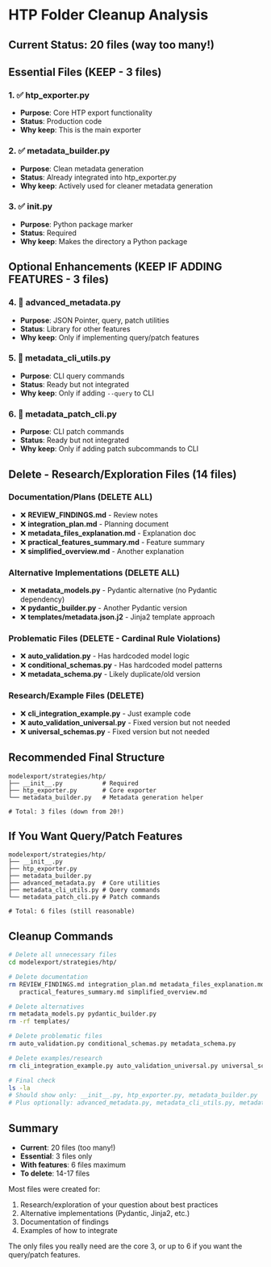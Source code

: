 # HTP Folder Cleanup Analysis

## Current Status: 20 files (way too many!)

## Essential Files (KEEP - 3 files)

### 1. ✅ **htp_exporter.py**
- **Purpose**: Core HTP export functionality
- **Status**: Production code
- **Why keep**: This is the main exporter

### 2. ✅ **metadata_builder.py**
- **Purpose**: Clean metadata generation
- **Status**: Already integrated into htp_exporter.py
- **Why keep**: Actively used for cleaner metadata generation

### 3. ✅ **__init__.py**
- **Purpose**: Python package marker
- **Status**: Required
- **Why keep**: Makes the directory a Python package

## Optional Enhancements (KEEP IF ADDING FEATURES - 3 files)

### 4. 🔧 **advanced_metadata.py**
- **Purpose**: JSON Pointer, query, patch utilities
- **Status**: Library for other features
- **Why keep**: Only if implementing query/patch features

### 5. 🔧 **metadata_cli_utils.py**
- **Purpose**: CLI query commands
- **Status**: Ready but not integrated
- **Why keep**: Only if adding `--query` to CLI

### 6. 🔧 **metadata_patch_cli.py**
- **Purpose**: CLI patch commands
- **Status**: Ready but not integrated
- **Why keep**: Only if adding patch subcommands to CLI

## Delete - Research/Exploration Files (14 files)

### Documentation/Plans (DELETE ALL)
- ❌ **REVIEW_FINDINGS.md** - Review notes
- ❌ **integration_plan.md** - Planning document
- ❌ **metadata_files_explanation.md** - Explanation doc
- ❌ **practical_features_summary.md** - Feature summary
- ❌ **simplified_overview.md** - Another explanation

### Alternative Implementations (DELETE ALL)
- ❌ **metadata_models.py** - Pydantic alternative (no Pydantic dependency)
- ❌ **pydantic_builder.py** - Another Pydantic version
- ❌ **templates/metadata.json.j2** - Jinja2 template approach

### Problematic Files (DELETE - Cardinal Rule Violations)
- ❌ **auto_validation.py** - Has hardcoded model logic
- ❌ **conditional_schemas.py** - Has hardcoded model patterns
- ❌ **metadata_schema.py** - Likely duplicate/old version

### Research/Example Files (DELETE)
- ❌ **cli_integration_example.py** - Just example code
- ❌ **auto_validation_universal.py** - Fixed version but not needed
- ❌ **universal_schemas.py** - Fixed version but not needed

## Recommended Final Structure

```
modelexport/strategies/htp/
├── __init__.py           # Required
├── htp_exporter.py       # Core exporter
└── metadata_builder.py   # Metadata generation helper

# Total: 3 files (down from 20!)
```

## If You Want Query/Patch Features

```
modelexport/strategies/htp/
├── __init__.py           
├── htp_exporter.py       
├── metadata_builder.py   
├── advanced_metadata.py  # Core utilities
├── metadata_cli_utils.py # Query commands
└── metadata_patch_cli.py # Patch commands

# Total: 6 files (still reasonable)
```

## Cleanup Commands

```bash
# Delete all unnecessary files
cd modelexport/strategies/htp/

# Delete documentation
rm REVIEW_FINDINGS.md integration_plan.md metadata_files_explanation.md \
   practical_features_summary.md simplified_overview.md

# Delete alternatives
rm metadata_models.py pydantic_builder.py
rm -rf templates/

# Delete problematic files
rm auto_validation.py conditional_schemas.py metadata_schema.py

# Delete examples/research
rm cli_integration_example.py auto_validation_universal.py universal_schemas.py

# Final check
ls -la
# Should show only: __init__.py, htp_exporter.py, metadata_builder.py
# Plus optionally: advanced_metadata.py, metadata_cli_utils.py, metadata_patch_cli.py
```

## Summary

- **Current**: 20 files (too many!)
- **Essential**: 3 files only
- **With features**: 6 files maximum
- **To delete**: 14-17 files

Most files were created for:
1. Research/exploration of your question about best practices
2. Alternative implementations (Pydantic, Jinja2, etc.)
3. Documentation of findings
4. Examples of how to integrate

The only files you really need are the core 3, or up to 6 if you want the query/patch features.